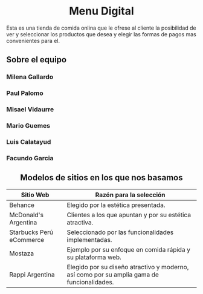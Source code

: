 <h1 align="center"> Menu Digital </h1>

<p> Esta es una tienda de comida onlina que le ofrese al cliente la posibilidad de ver y seleccionar los productos que desea y elegir las formas de pagos mas convenientes para el. </p>
<h2> Sobre el equipo </h2>
<h3> Milena Gallardo  </h3>
<h3> Paul Palomo  </h3>
<h3> Misael Vidaurre  </h3>
<h3> Mario Guemes  </h3>
<h3> Luis Calatayud </h3>
<h3> Facundo Garcia   </h3>

<h2 style="text-align: center">Modelos de sitios en los que nos basamos</h2>

| Sitio Web                 | Razón para la selección                                     |
| ------------------------- | ----------------------------------------------------------- |
| Behance                   | Elegido por la estética presentada.                          |
| McDonald's Argentina      | Clientes a los que apuntan y por su estética atractiva.      |
| Starbucks Perú eCommerce  | Seleccionado por las funcionalidades implementadas.          |
| Mostaza                   | Ejemplo por su enfoque en comida rápida y su plataforma web. |
| Rappi Argentina           | Elegido por su diseño atractivo y moderno, así como por su amplia gama de funcionalidades. |
